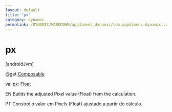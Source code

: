 ```yaml
---
layout: default
title: "px"
category: dynamic
permalink: /DYNAMIC/MARKDOWN/appdimens_dynamic/com.appdimens.dynamic.compose/-app-dimens-dynamic/px.html
---
```


# px

[androidJvm]

@get:[Composable](https://developer.android.com/reference/kotlin/androidx/compose/runtime/Composable.html)

val [px](px.md): [Float](https://kotlinlang.org/api/core/kotlin-stdlib/kotlin/-float/index.html)

EN Builds the adjusted Pixel value (Float) from the calculation.

PT Constrói o valor em Pixels (Float) ajustado a partir do cálculo.